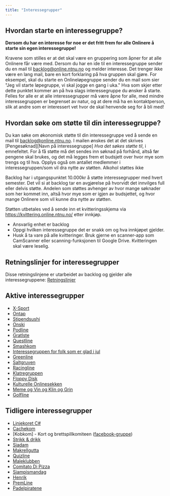 ```yaml
---
title: "Interessegrupper"
---
```


Hvordan starte en interessegruppe?
-----------------------------
**Dersom du har en interesse for noe er det fritt frem for alle Onlinere å starte sin egen interessegruppe!**

Kravene som stilles er at det skal være en gruppering som åpner for at alle Onlinere får være med. Dersom du har en ide til en interessegruppe sender du en mail til backlog@online.ntnu.no og melder interesse. Det trenger ikke være en lang mail, bare en kort forklaring på hva gruppen skal gjøre. For eksempel, skal du starte en Onlineløpegruppe sender du en mail som sier "Jeg vil starte løpegruppe, vi skal jogge en gang i uka." Hva som skjer etter dette punktet kommer an på hva slags interessegruppe du ønsker å starte. Felles for alle er at alle interessegrupper må være åpne for alle, med mindre interessegruppen er begrenset av natur, og at dere må ha en kontaktperson, slik at andre som er interessert vet hvor de skal henvende seg for å bli med!

## Hvordan søke om støtte til din interessegruppe?

Du kan søke om økonomisk støtte til din interessegruppe ved å sende en mail til backlog@online.ntnu.no. 
I mailen ønskes det at det skrives [Pengesøknad][Navn på interessegruppe] _Hva det søkes støtte til_, i emnefeltet. For å få støtte må det sendes inn søknad på forhånd, altså før pengene skal brukes, og det må legges frem et budsjett over hvor mye som trengs og til hva. Opplys også om antallet medlemmer i interessegruppen/som vil dra nytte av støtten. Alkohol støttes ikke

Backlog har i utgangspunktet 10.000kr å støtte interessegrupper med hvert semester. Det vil si at backlog tar en avgjørelse på hvorvidt det innvilges full eller delvis støtte. Andelen som støttes avhenger av hvor mange søknader som her kommet inn, altså hvor mye som er igjen av budsjettet, og hvor mange Onlinere som vil kunne dra nytte av støtten.

Støtten utbetales ved å sende inn et kvitteringsskjema via https://kvittering.online.ntnu.no/ etter innkjøp.

- Ansvarlig enhet er backlog
- Oppgi hvilken interessegruppe det er snakk om og hva innkjøpet gjelder.
- Husk å ta vare på alle kvitteringer. Bruk gjerne en scanner-app som CamScanner eller scanning-funksjonen til Google Drive. Kvitteringen skal være leselig.  

## Retningslinjer for interessegrupper  
Disse retningslinjene er utarbeidet av backlog og gjelder alle interessegruppene: [Retningslinjer](/info/innsikt-og-interface/interessegrupper/retningslinjer/)

## Aktive interessegrupper


- [X-Sport](/info/innsikt-og-interface/interessegrupper/x-sport/)
- [Ontap](/info/innsikt-og-interface/interessegrupper/ontap/)
- [Stipendsushi](/info/innsikt-og-interface/nodekomiteer/sushikom/)
- [Onski](/info/innsikt-og-interface/interessegrupper/onski/)
- [Podline](/info/innsikt-og-interface/interessegrupper/podline/)
- [GratIste](/info/innsikt-og-interface/interessegrupper/gratiste/)
- [Questline](/info/innsikt-og-interface/interessegrupper/questline/)
- [Smashkom](/info/innsikt-og-interface/interessegrupper/smashkom/)
- [Interessegruppen for folk som er glad i jul](/info/innsikt-og-interface/interessegrupper/interessegruppen-folk-som-er-glad-i-jul/)
- [Greenline](/info/innsikt-og-interface/interessegrupper/greenline/)
- [Saltgruven](/info/innsikt-og-interface/interessegrupper/saltgruven/)
- [Racingline](/info/innsikt-og-interface/interessegrupper/racingline/)
- [Klatregruppen](/info/innsikt-og-interface/interessegrupper/klatregruppen/)
- [Floppy Disk](/info/innsikt-og-interface/interessegrupper/floppy-disk/)
- [Kulturelle Onlinesekken](/info/innsikt-og-interface/interessegrupper/kulturelle-onlinesekken/)
- [Meme og Vin og Klin og Grin](/info/innsikt-og-interface/interessegrupper/mvkg/)
- [Golfline](/info/innsikt-og-interface/interessegrupper/golfline/)


## Tidligere interessegrupper

- [Linjekoret C#](/info/innsikt-og-interface/interessegrupper/koret/)
- [Cachekom](/info/innsikt-og-interface/nodekomiteer/cachekom/)
- [Kobkom] - Kort og brettspillkomiteen ([facebook-gruppe](https://www.facebook.com/groups/357002807821891/))
- [Strikk & drikk](/info/innsikt-og-interface/interessegrupper/strikkogdrikk/)
- [Sjadam](/info/innsikt-og-interface/interessegrupper/sjadom/)
- [Makrellgutta](/info/innsikt-og-interface/interessegrupper/makrellgutta/)
- [Quizline](/info/innsikt-og-interface/interessegrupper/quizline/)
- [Maleklubben](/info/innsikt-og-interface/interessegrupper/maleklubben/)
- [Comitato Di Pizza](/info/innsikt-og-interface/interessegrupper/comitatodipizza/)
- [Sjampismandag](/info/innsikt-og-interface/interessegrupper/sjampismandag/)
- [Henrik](/info/innsikt-og-interface/interessegrupper/henrik/)
- [PremLine](/info/innsikt-og-interface/interessegrupper/premline/)
- [Padelpiratene](/info/innsikt-og-interface/interessegrupper/padelpiratene/)